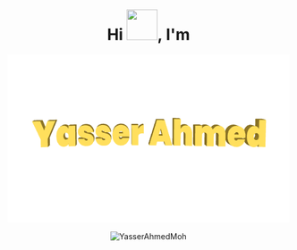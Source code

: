 
<h1 align="center">Hi <img src="https://github.com/mitul3737/mitul3737/blob/main/Wave.gif" height="55px" width="55px">, I'm</h1>
<p align="center"><img padding="200" alt="gif" src="https://github.com/YasserAhmedMoh/YasserAhmedMoh/blob/main/YasserAhmed.gif" width="600" height="300" /><p>

<p align="center"> <img src="https://github-readme-stats.vercel.app/api?username=YasserAhmedMoh&show_icons=true&theme=gotham" alt="YasserAhmedMoh" /> <!--you can use merko/dark/ radical/ merko/ gruvbox/ tokyonight/ onedark/ cobalt/ synthwave/highcontrast/ dracula-->

<!--
**YasserAhmedMoh/YasserAhmedMoh** is a ✨ _special_ ✨ repository because its `README.md` (this file) appears on your GitHub profile.

Here are some ideas to get you started:

- 🔭 I’m currently working on ...
- 🌱 I’m currently learning ...
- 👯 I’m looking to collaborate on ...
- 🤔 I’m looking for help with ...
- 💬 Ask me about ...
- 📫 How to reach me: ...
- 😄 Pronouns: ...
- ⚡ Fun fact: ...
-->
